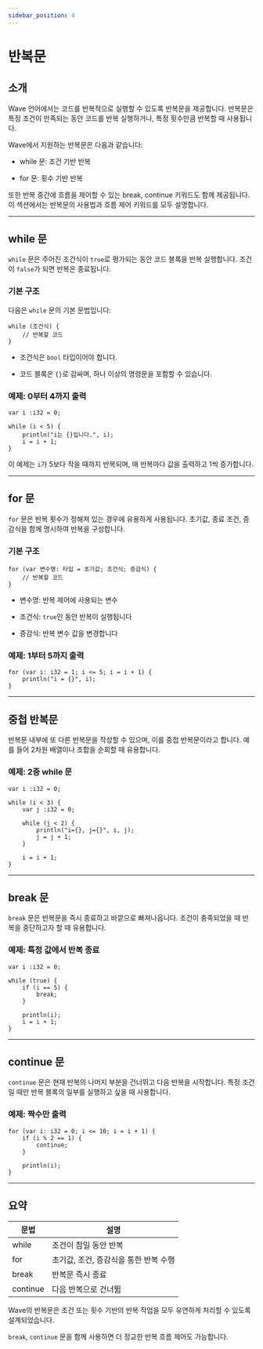 ```yaml
---
sidebar_position: 4
---
```


# 반복문

## 소개

Wave 언어에서는 코드를 반복적으로 실행할 수 있도록 반복문을 제공합니다.
반복문은 특정 조건이 만족되는 동안 코드를 반복 실행하거나, 특정 횟수만큼 반복할 때 사용됩니다.

Wave에서 지원하는 반복문은 다음과 같습니다:

* while 문: 조건 기반 반복

* for 문: 횟수 기반 반복

또한 반복 중간에 흐름을 제어할 수 있는 break, continue 키워드도 함께 제공됩니다.
이 섹션에서는 반복문의 사용법과 흐름 제어 키워드를 모두 설명합니다.

---

## while 문
`while` 문은 주어진 조건식이 `true`로 평가되는 동안 코드 블록을 반복 실행합니다.
조건이 `false`가 되면 반복은 종료됩니다.

### 기본 구조
다음은 `while` 문의 기본 문법입니다:

```wave
while (조건식) {
    // 반복할 코드
}
```

* 조건식은 `bool` 타입이어야 합니다.

* 코드 블록은 `{}`로 감싸며, 하나 이상의 명령문을 포함할 수 있습니다.

### 예제: 0부터 4까지 출력

```wave
var i :i32 = 0;

while (i < 5) {
    println("i는 {}입니다.", i);
    i = i + 1;
}
```

이 예제는 `i`가 5보다 작을 때까지 반복되며, 매 반복마다 값을 출력하고 1씩 증가합니다.

---

## for 문
`for` 문은 반복 횟수가 정해져 있는 경우에 유용하게 사용됩니다.
초기값, 종료 조건, 증감식을 함께 명시하여 반복을 구성합니다.

### 기본 구조

```wave
for (var 변수명: 타입 = 초기값; 조건식; 증감식) {
    // 반복할 코드
}
```

* 변수명: 반복 제어에 사용되는 변수

* 조건식: `true`인 동안 반복이 실행됩니다

* 증감식: 반복 변수 값을 변경합니다

### 예제: 1부터 5까지 출력

```wave
for (var i: i32 = 1; i <= 5; i = i + 1) {
    println("i = {}", i);
}
```

---

## 중첩 반복문
반복문 내부에 또 다른 반복문을 작성할 수 있으며, 이를 중첩 반복문이라고 합니다.
예를 들어 2차원 배열이나 조합을 순회할 때 유용합니다.

### 예제: 2중 while 문

```wave
var i :i32 = 0;

while (i < 3) {
    var j :i32 = 0;

    while (j < 2) {
        println("i={}, j={}", i, j);
        j = j + 1;
    }

    i = i + 1;
}
```

---

## break 문
`break` 문은 반복문을 즉시 종료하고 바깥으로 빠져나옵니다.
조건이 충족되었을 때 반복을 중단하고자 할 때 유용합니다.

### 예제: 특정 값에서 반복 종료

```wave
var i :i32 = 0;

while (true) {
    if (i == 5) {
        break;
    }

    println(i);
    i = i + 1;
}
```

---

## continue 문
`continue` 문은 현재 반복의 나머지 부분을 건너뛰고 다음 반복을 시작합니다.
특정 조건일 때만 반복 블록의 일부를 실행하고 싶을 때 사용합니다.

### 예제: 짝수만 출력

```wave
for (var i: i32 = 0; i <= 10; i = i + 1) {
    if (i % 2 == 1) {
        continue;
    }

    println(i);
}
```

---

## 요약

| 문법       | 설명                     |
| -------- | ---------------------- |
| while    | 조건이 참일 동안 반복           |
| for      | 초기값, 조건, 증감식을 통한 반복 수행 |
| break    | 반복문 즉시 종료              |
| continue | 다음 반복으로 건너뜀            |

Wave의 반복문은 조건 또는 횟수 기반의 반복 작업을 모두 유연하게 처리할 수 있도록 설계되었습니다.

`break`, `continue` 문을 함께 사용하면 더 정교한 반복 흐름 제어도 가능합니다.